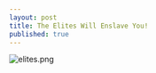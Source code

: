 ```yaml
---
layout: post
title: The Elites Will Enslave You!
published: true
---
```

![elites.png]({{site.baseurl}}/images/elites.png)
